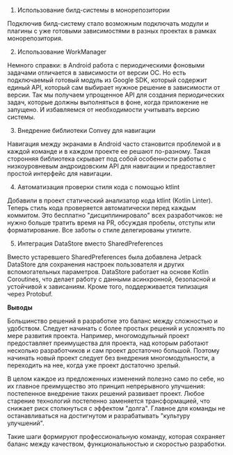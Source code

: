1. Использование билд-системы в монорепозитории

Подключив билд-систему стало возможным подключать модули и плагины с уже готовыми зависимостями в разных проектах в рамках монорепозитория.

2. Использование WorkManager 

Немного справки: в Android работа с периодическими фоновыми задачами отличается в зависимости от версии ОС.
Но есть подключаемый готовый модуль из Google SDK, который содержит единый API, который сам выбирает нужное решение в зависимости от версии.
Так мы получаем упрощенное API для создания периодических задач, которые должны выполняться в фоне, когда приложение не запущено. И избавляемся от необходимости учитывать версию системы.

3. Внедрение библиотеки Convey для навигации

Навигация между экранами в Android часто становится проблемой и в каждой команде и в каждом проекте ее решают по-разному.
Такая сторонняя библиотека скрывает под собой особенности работы с низкоуровневым андроидовским API для навигации и предоставляет простой интерфейс для навигации. 

4. Автоматизация проверки стиля кода с помощью ktlint

Добавили в проект статический анализатор кода ktlint (Kotlin Linter). 
Теперь стиль кода проверяется автоматически перед каждым коммитом. Это бесплатно "дисциплинировало" всех разработчиков: не нужно больше тратить время на PR, обсуждая пробелы, отступы или форматирование. Все заботы о стиле делегированы утилите.

5. Интеграция DataStore вместо SharedPreferences

Вместо устаревшего SharedPreferences была добавлена Jetpack DataStore для сохранения настроек пользователя и других вспомогательных параметров. 
DataStore работает на основе Kotlin Coroutines, что делает работу с данными асинхронной, безопасной и устойчивой к зависаниям. Кроме того, поддерживается типизация через Protobuf.

**Выводы**

Большинство решений в разработке это баланс между сложностью и удобством. Следует начинать с более простых решений и усложнять по мере развития проекта. 
Например, многомодульный проект предоставляет преимущества для проекта, над которым работают несколько разработчиков и сам проект достаточно большой.
Поэтому начинать новый проект следует без внедрения многомодульности, а переходить на нее, когда уже проект достаточно зрелый.

В целом каждое из предложенных изменений полезно само по себе, но их главное преимущество это принцип непрерывного улучшения: постепенное внедрение таких решений развивает проект. Любое старение технологий постепенно заменяется трансформацией, что снижает риск столкнуться с эффектом "долга". 
Главное для команды не останавливаться на достигнутом и разрабатывать "культуру улучшений".

Такие шаги формируют профессиональную команду, которая сохраняет баланс между качеством, функциональностью и скоростью разработки.